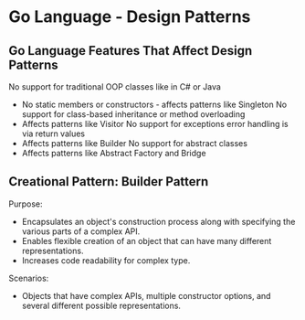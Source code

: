 
# Go Language - Design Patterns

##  Go Language Features That Affect Design Patterns
No support for traditional OOP classes like in C# or Java
* No static members or constructors - affects patterns like Singleton
No support for class-based inheritance or method overloading
* Affects patterns like Visitor
No support for exceptions error handling is via return values
* Affects patterns like Builder
No support for abstract classes 
* Affects patterns like Abstract Factory and Bridge


##  Creational Pattern: Builder Pattern
Purpose:

* Encapsulates an object's construction process along with specifying the various parts of a complex API.
* Enables flexible creation of an object that can have many different representations.
* Increases code readability for complex type.

Scenarios: 

* Objects that have complex APIs, multiple constructor options, and several different possible representations.
